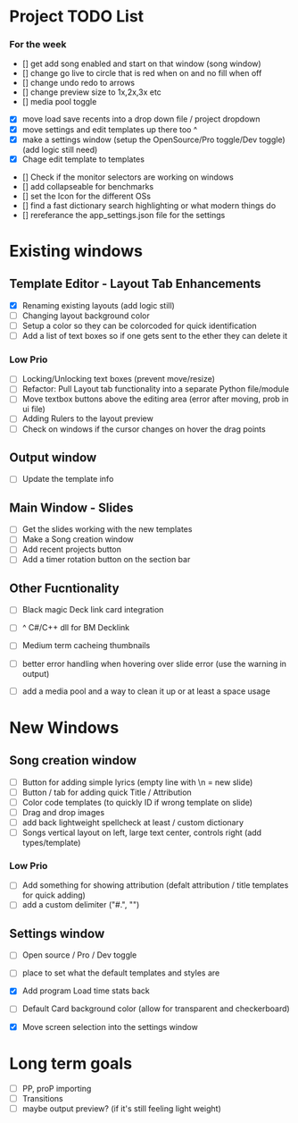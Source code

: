# Project TODO List
### For the week
- [] get add song enabled and start on that window (song window)
- [] change go live to circle that is red when on and no fill when off
- [] change undo redo to arrows
- [] change preview size to 1x,2x,3x etc
- [] media pool toggle
- [X] move load save recents into a drop down file / project dropdown 
- [X] move settings and edit templates up there too ^
- [X] make a settings window (setup the OpenSource/Pro toggle/Dev toggle) (add logic still need)
- [X] Chage edit template to templates
- [] Check if the monitor selectors are working on windows
- [] add collapseable for benchmarks
- [] set the Icon for the different OSs
- [] find a fast dictionary search highlighting or what modern things do
- [] rereferance the app_settings.json file for the settings


# Existing windows
## Template Editor - Layout Tab Enhancements
- [X] Renaming existing layouts (add logic still)
- [ ] Changing layout background color
- [ ] Setup a color so they can be colorcoded for quick identification
- [ ] Add a list of text boxes so if one gets sent to the ether they can delete it
### Low Prio
- [ ] Locking/Unlocking text boxes (prevent move/resize)
- [ ] Refactor: Pull Layout tab functionality into a separate Python file/module
- [ ] Move textbox buttons above the editing area (error after moving, prob in ui file)
- [ ] Adding Rulers to the layout preview
- [ ] Check on windows if the cursor changes on hover the drag points

## Output window
- [ ] Update the template info

## Main Window - Slides
- [ ] Get the slides working with the new templates
- [ ] Make a Song creation window
- [ ] Add recent projects button
- [ ] Add a timer rotation button on the section bar

## Other Fucntionality
- [ ] Black magic Deck link card integration
- [ ] ^ C#/C++ dll for BM Decklink
- [ ] Medium term cacheing thumbnails
- [ ] better error handling when hovering over slide error (use the warning in output)
- [ ] add a media pool and a way to clean it up or at least a space usage


# New Windows
## Song creation window
- [ ] Button for adding simple lyrics (empty line with \n = new slide)
- [ ] Button / tab for adding quick Title /  Attribution
- [ ] Color code templates (to quickly ID if wrong template on slide)
- [ ] Drag and drop images
- [ ] add back lightweight spellcheck at least / custom dictionary
- [ ] Songs vertical layout on left, large text center, controls right (add types/template)
### Low Prio
- [ ] Add something for showing attribution (defalt attribution / title templates for quick adding)
- [ ] add a custom delimiter ("#.", "\")

## Settings window
- [ ] Open source / Pro / Dev toggle
- [ ] place to set what the default templates and styles are
- [X] Add program Load time stats back
- [ ] Default Card background color (allow for transparent and checkerboard)
- [X] Move screen selection into the settings window


# Long term goals
- [ ] PP, proP importing
- [ ] Transitions
- [ ] maybe output preview? (if it's still feeling light weight)
